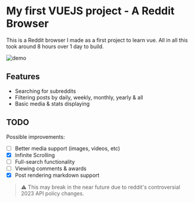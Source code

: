 # My first VUEJS project - A Reddit Browser

This is a Reddit browser I made as a first project to learn vue. All in all this took around 8 hours over 1 day to build.

![demo](https://cdn.discordapp.com/attachments/1119374088574611588/1119374115325882601/reddit-browser-demo.gif)

## Features

-   Searching for subreddits
-   Filtering posts by daily, weekly, monthly, yearly & all
-   Basic media & stats displaying

## TODO

Possible improvements:

-   [ ] Better media support (images, videos, etc)
-   [x] Infinite Scrolling
-   [ ] Full-search functionality
-   [ ] Viewing comments & awards
-   [x] Post rendering markdown support

> ⚠ This may break in the near future due to reddit's controversial 2023 API policy changes.
